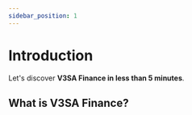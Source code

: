 ```yaml
---
sidebar_position: 1
---
```


# Introduction

Let's discover **V3SA Finance in less than 5 minutes**.

## What is V3SA Finance?
